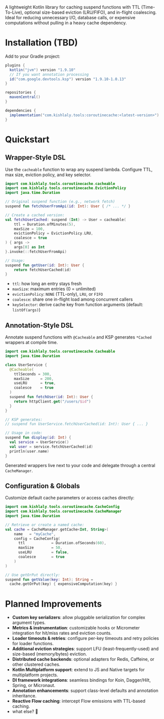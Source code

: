 A lightweight Kotlin library for caching suspend functions with TTL (Time-To-Live), optional size-based eviction (LRU/FIFO), and in-flight coalescing. Ideal for reducing unnecessary I/O, database calls, or expensive computations without pulling in a heavy cache dependency.

# Installation (TBD)
Add to your Gradle project:
```gradle
plugins {
  kotlin("jvm") version "1.9.10"
  // If you want annotation processing
  id("com.google.devtools.ksp") version "1.9.10-1.0.13"
}

repositories {
  mavenCentral()
}

dependencies {
  implementation("com.kishlaly.tools:coroutinecache:<latest-version>")
}
```

# Quickstart

## Wrapper-Style DSL
Use the `cacheable` function to wrap any suspend lambda. Configure TTL, max size, eviction policy, and key selector.
```kotlin
import com.kishlaly.tools.coroutinecache.cacheable
import com.kishlaly.tools.coroutinecache.EvictionPolicy
import java.time.Duration

// Original suspend function (e.g., network fetch)
suspend fun fetchUserFromApi(id: Int): User { /* ... */ }

// Create a cached version:
val fetchUserCached: suspend (Int) -> User = cacheable(
    ttl = Duration.ofMinutes(5),
    maxSize = 100,
    evictionPolicy = EvictionPolicy.LRU,
    coalesce = true
) { args ->
    args[0] as Int
}.invoke(::fetchUserFromApi)

// Usage:
suspend fun getUser(id: Int): User {
    return fetchUserCached(id)
}
```

* `ttl`: how long an entry stays fresh
* `maxSize`: maximum entries (0 = unlimited)
* `evictionPolicy`: `NONE` (TTL-only), `LRU`, or `FIFO`
* `coalesce`: share one in-flight load among concurrent callers
* `keySelector`: derive cache key from function arguments (default: `listOf(args)`)

## Annotation-Style DSL

Annotate suspend functions with `@Cacheable` and KSP generates `*Cached` wrappers at compile time.
```kotlin
import com.kishlaly.tools.coroutinecache.Cacheable
import java.time.Duration

class UserService {
  @Cacheable(
    ttlSeconds = 300,
    maxSize     = 200,
    useLRU      = true,
    coalesce    = true
  )
  suspend fun fetchUser(id: Int): User {
    return httpClient.get("/users/$id")
  }
}

// KSP generates:
// suspend fun UserService.fetchUserCached(id: Int): User { ... }

// Usage in code:
suspend fun display(id: Int) {
  val service = UserService()
  val user = service.fetchUserCached(id)
  println(user.name)
}
```

Generated wrappers live next to your code and delegate through a central `CacheManager`.

## Configuration & Globals

Customize default cache parameters or access caches directly:
```kotlin
import com.kishlaly.tools.coroutinecache.CacheConfig
import com.kishlaly.tools.coroutinecache.CacheManager
import java.time.Duration

// Retrieve or create a named cache:
val cache = CacheManager.getCache<Int, String>(
    name   = "myCache",
    config = CacheConfig(
      ttl            = Duration.ofSeconds(60),
      maxSize        = 50,
      useLRU         = false,
      coalesce       = true
    )
)

// Use getOrPut directly:
suspend fun getValue(key: Int): String =
  cache.getOrPut(key) { expensiveComputation(key) }
```

# Planned Improvements

* **Custom key serializers**: allow pluggable serialization for complex argument types.
* **Metrics & instrumentation**: customizable hooks or Micrometer integration for hit/miss rates and eviction counts.
* **Loader timeouts & retries**: configure per-key timeouts and retry policies for loader functions.
* **Additional eviction strategies**: support LFU (least-frequently-used) and size-based (memory/bytes) eviction.
* **Distributed cache backends**: optional adapters for Redis, Caffeine, or other clustered caches.
* **Kotlin Multiplatform support**: extend to JS and Native targets for multiplatform projects.
* **DI framework integrations**: seamless bindings for Koin, Dagger/Hilt, Spring, or Micronaut.
* **Annotation enhancements**: support class-level defaults and annotation inheritance.
* **Reactive Flow caching**: intercept Flow emissions with TTL-based caching.
* what else? 🤔
